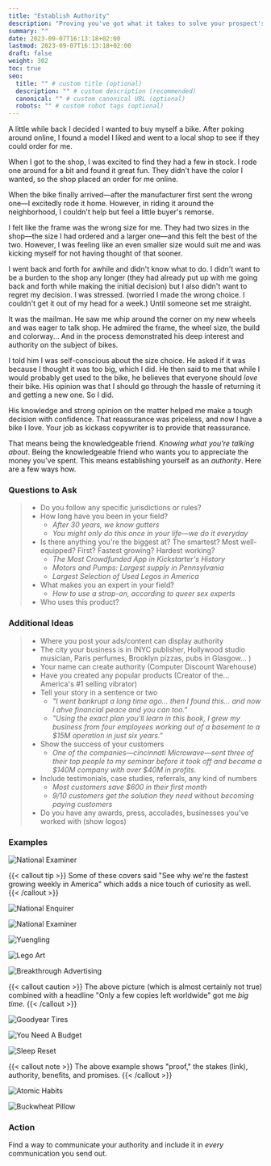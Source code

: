 ```yaml
---
title: "Establish Authority"
description: "Proving you've got what it takes to solve your prospect's problem."
summary: ""
date: 2023-09-07T16:13:18+02:00
lastmod: 2023-09-07T16:13:18+02:00
draft: false
weight: 302
toc: true
seo:
  title: "" # custom title (optional)
  description: "" # custom description (recommended)
  canonical: "" # custom canonical URL (optional)
  robots: "" # custom robot tags (optional)
---
```


A little while back I decided I wanted to buy myself a bike. After poking around online, I found a model I liked and went to a local shop to see if they could order for me.

When I got to the shop, I was excited to find they had a few in stock. I rode one around for a bit and found it great fun. They didn't have the color I wanted, so the shop placed an order for me online.

When the bike finally arrived&mdash;after the manufacturer first sent the wrong one&mdash;I excitedly rode it home. However, in riding it around the neighborhood, I couldn't help but feel a little buyer's remorse.

I felt like the frame was the wrong size for me. They had two sizes in the shop&mdash;the size I had ordered and a larger one&mdash;and this felt the best of the two. However, I was feeling like an even smaller size would suit me and was kicking myself for not having thought of that sooner.

I went back and forth for awhile and didn't know what to do. I didn't want to be a burden to the shop any longer (they had already put up with me going back and forth while making the initial decision) but I also didn't want to regret my decision. I was stressed. (worried I made the wrong choice. I couldn't get it out of my head for a week.) Until someone set me straight.

It was the mailman. He saw me whip around the corner on my new wheels and was eager to talk shop. He admired the frame, the wheel size, the build and colorway... And in the process demonstrated his deep interest and authority on the subject of bikes.

I told him I was self-conscious about the size choice. He asked if it was because I thought it was too big, which I did. He then said to me that while I would probably get used to the bike, he believes that everyone should *love* their bike. His opinion was that I should go through the hassle of returning it and getting a new one. So I did.

His knowledge and strong opinion on the matter helped me make a tough decision with confidence. That reassurance was priceless, and now I have a bike I love. Your job as kickass copywriter is to provide that reassurance.

That means being the knowledgeable friend. *Knowing what you're talking about*. Being the knowledgeable friend who wants you to appreciate the money you've spent. This means establishing yourself as an *authority*. Here are a few ways how.

### Questions to Ask
> * Do you follow any specific jurisdictions or rules?
> * How long have you been in your field?
>   * *After 30 years, we know gutters*
>   * *You might only do this once in your life&mdash;we do it everyday*
> * Is there anything you're the biggest at? The smartest? Most well-equipped? First? Fastest growing? Hardest working?
>   * *The Most Crowdfunded App in Kickstarter's History*
>   * *Motors and Pumps: Largest supply in Pennsylvania*
>   * *Largest Selection of Used Legos in America*
> * What makes you an expert in your field?
>   * *How to use a strap-on, according to queer sex experts*
> * Who uses this product?

### Additional Ideas
> * Where you post your ads/content can display authority
> * The city your business is in (NYC publisher, Hollywood studio musician, Paris perfumes, Brooklyn pizzas, pubs in Glasgow... )
> * Your name can create authority (Computer Discount Warehouse)
> * Have you created any popular products (Creator of the... America's #1 selling vibrator)
> * Tell your story in a sentence or two
>   * *"I went bankrupt a long time ago... then I found this... and now I ahve financial peace and you can too."*
>   * *"Using the exact plan you'll learn in this book, I grew my business from four employees working out of a basement to a $15M operation in just six years."*
> * Show the success of your customers
>   * *One of the companies&mdash;cincinnati Microwave&mdash;sent three of their top people to my seminar before it took off and became a $140M company with over $40M in profits.*
> * Include testimonials, case studies, referrals, any kind of numbers
>   * *Most customers save $600 in their first month*
>   * *9/10 customers get the solution they need* without *becoming paying customers*
> * Do you have any awards, press, accolades, businesses you've worked with (show logos)

### Examples

![National Examiner](/images/examiner.jpg "Fastest growing weekly")

{{< callout tip >}} Some of these covers said "See why we're the fastest growing weekly in America" which adds a nice touch of curiosity as well. {{< /callout >}}

![National Enquirer](/images/enquirer.jpg "Fastest growing weekly")

![National Examiner](/images/examiner.jpg "#1 circulation in America")

![Yuengling](/images/yuengling.jpg "Oldest brewery in America")

![Lego Art](/images/lego.png "World's largest display of Lego art")

![Breakthrough Advertising](/images/breakthrough.png "Most stolen book from libraries")

{{< callout caution >}} The above picture (which is almost certainly not true) combined with a headline "Only a few copies left worldwide" got me *big time*. {{< /callout >}}

![Goodyear Tires](/images/goodyear.jpg "Most tires on the road for 57 consecutive years")

![You Need A Budget](/images/ynab.png "Average client saves $600 in their first month")

![Sleep Reset](/images/sleep_experts.png "Proof Sleep Reset works")

{{< callout note >}} The above example shows "proof," the stakes (link), authority, benefits, and promises. {{< /callout >}}

![Atomic Habits](/images/atomic_habits.png "Excerpt from my New York Times bestseller")

![Buckwheat Pillow](/images/buckwheat.jpg "The Japanese use it... That's how you know it's good")

### Action
Find a way to communicate your authority and include it in *every* communication you send out.
